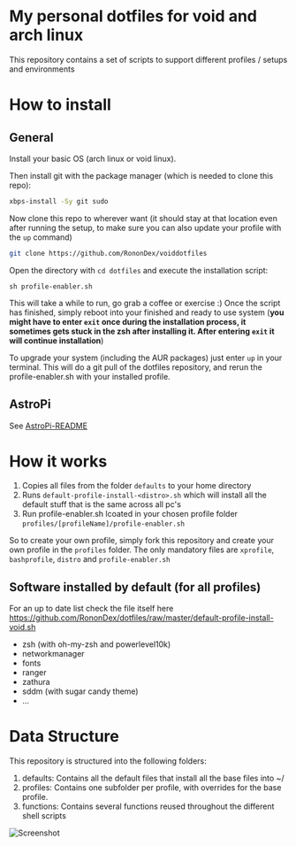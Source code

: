# My personal dotfiles for void and arch linux

This repository contains a set of scripts to support different profiles / setups and environments

# How to install
## General

Install your basic OS (arch linux or void linux).

Then install git with the package manager (which is needed to clone this repo):
```bash
xbps-install -Sy git sudo
```

Now clone this repo to wherever want (it should stay at that location even after running the setup, to make sure you can
also update your profile with the `up` command)
```bash
git clone https://github.com/RononDex/voiddotfiles
```

Open the directory with `cd dotfiles` and execute the installation script:

```
sh profile-enabler.sh
```

This will take a while to run, go grab a coffee or exercise :)
Once the script has finished, simply reboot into your finished and ready to use system (**you might have to enter `exit` once during the installation process, it sometimes gets stuck in the zsh after installing it. After entering `exit` it will continue installation**)

To upgrade your system (including the AUR packages) just enter `up` in your terminal. This will do a git pull of the dotfiles repository, and rerun the profile-enabler.sh with your installed profile.

## AstroPi
See [AstroPi-README](AstroPi-README.md)

# How it works

1. Copies all files from the folder `defaults` to your home directory
1. Runs `default-profile-install-<distro>.sh` which will install all the default stuff that is the same across all pc's
1. Run profile-enabler.sh lcoated in your chosen profile folder `profiles/[profileName]/profile-enabler.sh`

So to create your own profile, simply fork this repository and create your own profile in the `profiles` folder. The only mandatory files are `xprofile`, `bashprofile`, `distro` and `profile-enabler.sh`

## Software installed by default (for all profiles)
For an up to date list check the file itself here https://github.com/RononDex/dotfiles/raw/master/default-profile-install-void.sh

- zsh (with oh-my-zsh and powerlevel10k)
- networkmanager
- fonts
- ranger
- zathura
- sddm (with sugar candy theme)
- ...

# Data Structure

This repository is structured into the following folders:

1. defaults: Contains all the default files that install all the base files into ~/
2. profiles: Contains one subfolder per profile, with overrides for the base profile.
3. functions: Contains several functions reused throughout the different shell scripts

![Screenshot](https://github.com/RononDex/voiddotfiles/raw/master/Screenshot.jpg)
